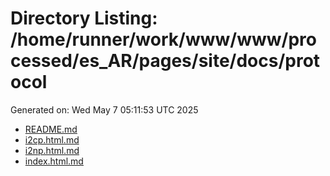 # Directory Listing: /home/runner/work/www/www/processed/es_AR/pages/site/docs/protocol
Generated on: Wed May  7 05:11:53 UTC 2025

- [README.md](README.md)
- [i2cp.html.md](i2cp.html.md)
- [i2np.html.md](i2np.html.md)
- [index.html.md](index.html.md)
